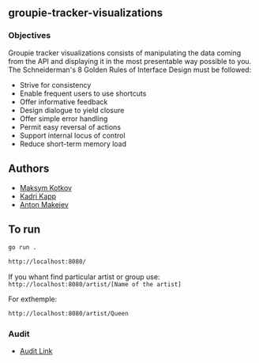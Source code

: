 ## groupie-tracker-visualizations

### Objectives

Groupie tracker visualizations consists of manipulating the data coming from the API and displaying it in the most presentable way possible to you. The Schneiderman's 8 Golden Rules of Interface Design must be followed:

  - Strive for consistency
  - Enable frequent users to use shortcuts
  - Offer informative feedback
  - Design dialogue to yield closure
  - Offer simple error handling
  - Permit easy reversal of actions
  - Support internal locus of control
  - Reduce short-term memory load


## Authors

- [Maksym Kotkov](https://01.kood.tech/git/mkotkov)
- [Kadri Kapp](https://01.kood.tech/git/kkapp)
- [Anton Makejev](https://01.kood.tech/git/amakejev)

## To run

```bash
go run .
```

```bash
http://localhost:8080/
```

If you whant find particular artist or group use:
```http://localhost:8080/artist/[Name of the artist]```

For exthemple:
```bash
http://localhost:8080/artist/Queen
```

 
### Audit
- [Audit Link](https://github.com/01-edu/public/tree/master/subjects/groupie-tracker/visualizations)

